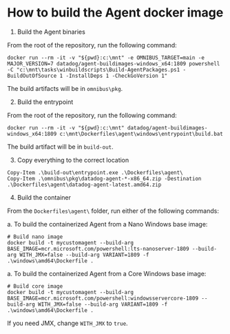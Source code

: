 How to build the Agent docker image
===================================

1. Build the Agent binaries

From the root of the repository, run the following command:

```
docker run --rm -it -v "${pwd}:c:\mnt" -e OMNIBUS_TARGET=main -e MAJOR_VERSION=7 datadog/agent-buildimages-windows_x64:1809 powershell -C "c:\mnt\tasks\winbuildscripts\Build-AgentPackages.ps1 -BuildOutOfSource 1 -InstallDeps 1 -CheckGoVersion 1"
```

The build artifacts will be in `omnibus\pkg`.

2. Build the entrypoint

From the root of the repository, run the following command:

```
docker run --rm -it -v "${pwd}:c:\mnt" datadog/agent-buildimages-windows_x64:1809 c:\mnt\Dockerfiles\agent\windows\entrypoint\build.bat
```

The build artifact will be in `build-out`.

3. Copy everything to the correct location

```
Copy-Item .\build-out\entrypoint.exe .\Dockerfiles\agent\
Copy-Item .\omnibus\pkg\datadog-agent-*-x86_64.zip -Destination .\Dockerfiles\agent\datadog-agent-latest.amd64.zip
```

4. Build the container

From the `Dockerfiles\agent\` folder, run either of the following commands:

a. To build the containerized Agent from a Nano Windows base image:
```
# Build nano image
docker build -t mycustomagent --build-arg BASE_IMAGE=mcr.microsoft.com/powershell:lts-nanoserver-1809 --build-arg WITH_JMX=false --build-arg VARIANT=1809 -f .\windows\amd64\Dockerfile .
```

a. To build the containerized Agent from a Core Windows base image:
```
# Build core image
docker build -t mycustomagent --build-arg BASE_IMAGE=mcr.microsoft.com/powershell:windowsservercore-1809 --build-arg WITH_JMX=false --build-arg VARIANT=1809 -f .\windows\amd64\Dockerfile .
```

If you need JMX, change `WITH_JMX` to `true`.
